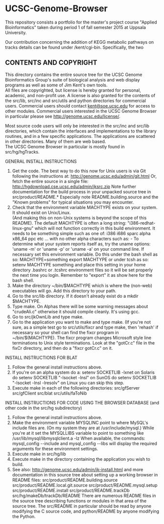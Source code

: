 # UCSC-Genome-Browser

This repository consists a portfolio for the master's project course "Applied Bioinformatics" taken during period 1 of fall semester 2015 at Uppsala University. 

Our contribution concerning the addition of KEGG metabolic pathways on tracks details can be found under /kent/cgi-bin.
Specifically, the two 



## CONTENTS AND COPYRIGHT

This directory contains the entire source tree for the
UCSC Genome Bioinformatics Group's suite of biological analysis 
and web display programs as well as some of Jim Kent's own tools.  
All files are copyrighted, but license is hereby granted for personal, 
academic, and non-profit use.  A license is also granted for the contents 
of the src/lib, src/inc and src/utils and python directories for commercial 
users.  Commercial users should contact kent@soe.ucsc.edu for access to other 
modules.  Commercial users interested in the UCSC Genome Browser in particular 
please see
    http://genome.ucsc.edu/license/.

Most source code users will only be interested in the src/inc and 
src/lib directories, which contain the interfaces and implementations
to the library routines,  and in a few specific applications.
The applications are scattered in other directories.  Many of them are web based.  
The UCSC Genome Browser in particular is mostly found in src/hg/hgTracks.

GENERAL INSTALL INSTRUCTIONS

1. Get the code.  The best way to do this now for
   Unix users is via Git following the instructions at:
     http://genome.ucsc.edu/admin/git.html
   Or, fetch the entire source in a single file:
     http://hgdownload.cse.ucsc.edu/admin/jksrc.zip
   Note further documentation for the build process in your
   unpacked source tree in src/product/README.*
   Especially note README.building.source and the "Known problems"
   for typical situations you may encounter.
2. Check that the environment variable MACHTYPE
   exists on your system.  It should exist on Unix/Linux.  
   (And making this on non-Unix systems is beyond
   the scope of this README).  The default MACHTYPE is often a
   long string: "i386-redhat-linux-gnu"
   which will not function correctly in this build environment.
   It needs to be something simple such as one of:
	i386 i686 sparc alpha x86_64 ppc etc ...
   with no other alpha characters such as: -
   To determine what your system reports itself as, try the
   uname options:  'uname -m' or 'uname -p' or 'uname -a'
   on your command line.  If necessary set this environment variable.
   Do this under the bash shell as so:
       MACHTYPE=something
       export MACHTYPE
   or under tcsh as so:
       setenv MACHTYPE something
   and place this setting in your home directory .bashrc or .tcshrc
   environment files so it will be set properly the next time you
   login.  Remember to "export" it as show here for the bash shell.
3. Make the directory ~/bin/$MACHTYPE which is
   where the (non-web) executables will go.
   Add this directory to your path.
4. Go to the src/lib directory.  If it doesn't
   already exist do a mkdir $MACHTYPE.
5. Type make.  On Alphas there will be 
   some warning messages about "crudeAli.c"
   otherwise it should compile cleanly.
   It's using gcc.
6. Go to src/jkOwnLib and type make.
7. Go to the application you want to make and type 
   make.  (If you're not sure, as a simple test
   go to src/utils/fixcr and type make,
   then 'rehash' if necessary so your shell
   can find the fixcr program in ~/bin/$(MACHTYPE).
   The fixcr program changes Microsoft style
   <CR><LF> line terminations to Unix style
   <LF> terminations.  Look at the "gotCr.c"
   file in the fixCr directory, and then
   do a "fixcr gotCr.c" on it.


INSTALL INSTRUCTIONS FOR BLAT

1. Follow the general install instructions above.
2. If you're on an alpha system do a:
     setenv SOCKETLIB -lxnet
   on Solaris do
     setenv SOCKETLIB "-lsocket -lnsl"
   on SunOS do
     setenv SOCKETLIB "-lsocket -lnsl -lresolv"
   on Linux you can skip this step.
3. Execute make in each of the following directories:
     src/gfServer
     src/gfClient
     src/blat
     src/utils/faToNib

INSTALL INSTRUCTIONS FOR CODE USING THE BROWSER DATABASE
(and other code in the src/hg subdirectory)

1. Follow the general install instructions above.
2. Make the environment variable MYSQLINC point to
   where MySQL's include files are.  (On my
   system they are at /usr/include/mysql.)
   While you're at it set the MYSQLLIBS
   variable to point to something like
   /usr/lib/mysql/libmysqlclient.a -lz
   When available, the commands: mysql_config --include
	and mysql_config --libs
	will display the required arguments for these environment settings.
3. Execute make in src/hg/lib
4. Execute make in the directory containing the
   application you wish to build.
5. See also: http://genome.ucsc.edu/admin/jk-install.html
   and more documentation in this source tree about setting up
   a working browser in README files:
       src/product/README.building.source
       src/product/README.local.git.source
       src/product/README.mysql.setup
       src/product/README.install
       src/product/README.trackDb
       src/hg/makeDb/trackDb/README
   There are numerous README files in the source tree describing
   functions or modules in that area of the source tree.
   The src/README in particular should be read by anyone modifying
   the C source code, and python/README by anyone modifying the Python.
